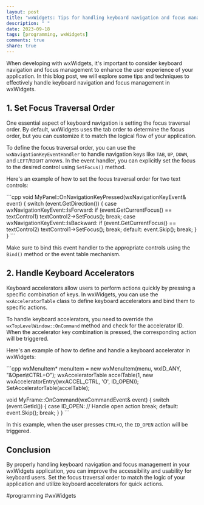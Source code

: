 ```yaml
---
layout: post
title: "wxWidgets: Tips for handling keyboard navigation and focus management"
description: " "
date: 2023-09-18
tags: [programming, wxWidgets]
comments: true
share: true
---
```


When developing with wxWidgets, it's important to consider keyboard navigation and focus management to enhance the user experience of your application. In this blog post, we will explore some tips and techniques to effectively handle keyboard navigation and focus management in wxWidgets.

## 1. Set Focus Traversal Order

One essential aspect of keyboard navigation is setting the focus traversal order. By default, wxWidgets uses the tab order to determine the focus order, but you can customize it to match the logical flow of your application.

To define the focus traversal order, you can use the `wxNavigationKeyEventHandler` to handle navigation keys like `TAB`, `UP`, `DOWN`, and `LEFT`/`RIGHT` arrows. In the event handler, you can explicitly set the focus to the desired control using `SetFocus()` method.

Here's an example of how to set the focus traversal order for two text controls:

\```cpp
void MyPanel::OnNavigationKeyPressed(wxNavigationKeyEvent& event)
{
    switch (event.GetDirection())
    {
        case wxNavigationKeyEvent::IsForward:
            if (event.GetCurrentFocus() == textControl1)
                textControl2->SetFocus();
            break;
        case wxNavigationKeyEvent::IsBackward:
            if (event.GetCurrentFocus() == textControl2)
                textControl1->SetFocus();
            break;
        default:
            event.Skip();
            break;
    }
}
\```

Make sure to bind this event handler to the appropriate controls using the `Bind()` method or the event table mechanism.

## 2. Handle Keyboard Accelerators

Keyboard accelerators allow users to perform actions quickly by pressing a specific combination of keys. In wxWidgets, you can use the `wxAcceleratorTable` class to define keyboard accelerators and bind them to specific actions.

To handle keyboard accelerators, you need to override the `wxTopLevelWindow::OnCommand` method and check for the accelerator ID. When the accelerator key combination is pressed, the corresponding action will be triggered.

Here's an example of how to define and handle a keyboard accelerator in wxWidgets:

\```cpp
wxMenuItem* menuItem = new wxMenuItem(menu, wxID_ANY, "&Open\tCTRL+O");
wxAcceleratorTable accelTable(1, new wxAcceleratorEntry(wxACCEL_CTRL, 'O', ID_OPEN));
SetAcceleratorTable(accelTable);

void MyFrame::OnCommand(wxCommandEvent& event)
{
    switch (event.GetId())
    {
        case ID_OPEN:
            // Handle open action
            break;
        default:
            event.Skip();
            break;
    }
}
\```

In this example, when the user presses `CTRL+O`, the `ID_OPEN` action will be triggered.

## Conclusion

By properly handling keyboard navigation and focus management in your wxWidgets application, you can improve the accessibility and usability for keyboard users. Set the focus traversal order to match the logic of your application and utilize keyboard accelerators for quick actions.

#programming #wxWidgets